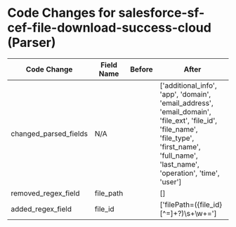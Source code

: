 # Code Changes for salesforce-sf-cef-file-download-success-cloud (Parser)

| Code Change | Field Name | Before | After |
|-------------|------------|--------|-------|
| changed_parsed_fields | N/A |  | ['additional_info', 'app', 'domain', 'email_address', 'email_domain', 'file_ext', 'file_id', 'file_name', 'file_type', 'first_name', 'full_name', 'last_name', 'operation', 'time', 'user'] |
| removed_regex_field | file_path |  | [] |
| added_regex_field | file_id |  | ['filePath=({file_id}[^=]+?)\s+\w+='] |
